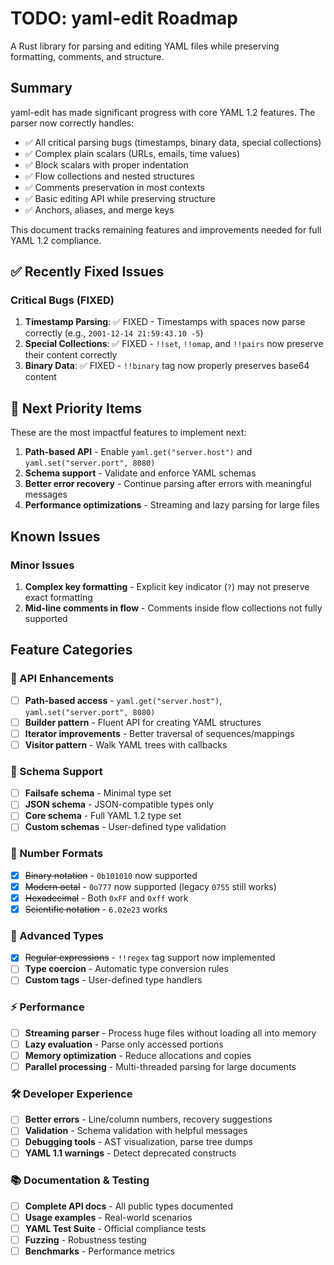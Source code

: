 # TODO: yaml-edit Roadmap

A Rust library for parsing and editing YAML files while preserving formatting, comments, and structure.

## Summary

yaml-edit has made significant progress with core YAML 1.2 features. The parser now correctly handles:
- ✅ All critical parsing bugs (timestamps, binary data, special collections)
- ✅ Complex plain scalars (URLs, emails, time values)
- ✅ Block scalars with proper indentation
- ✅ Flow collections and nested structures
- ✅ Comments preservation in most contexts
- ✅ Basic editing API while preserving structure
- ✅ Anchors, aliases, and merge keys

This document tracks remaining features and improvements needed for full YAML 1.2 compliance.

## ✅ Recently Fixed Issues

### Critical Bugs (FIXED)
1. **Timestamp Parsing**: ✅ FIXED - Timestamps with spaces now parse correctly (e.g., `2001-12-14 21:59:43.10 -5`)
2. **Special Collections**: ✅ FIXED - `!!set`, `!!omap`, and `!!pairs` now preserve their content correctly
3. **Binary Data**: ✅ FIXED - `!!binary` tag now properly preserves base64 content

## 🎯 Next Priority Items

These are the most impactful features to implement next:

1. **Path-based API** - Enable `yaml.get("server.host")` and `yaml.set("server.port", 8080)`
2. **Schema support** - Validate and enforce YAML schemas  
3. **Better error recovery** - Continue parsing after errors with meaningful messages
4. **Performance optimizations** - Streaming and lazy parsing for large files

## Known Issues

### Minor Issues
1. **Complex key formatting** - Explicit key indicator (`?`) may not preserve exact formatting
2. **Mid-line comments in flow** - Comments inside flow collections not fully supported

## Feature Categories

### 🔧 API Enhancements
- [ ] **Path-based access** - `yaml.get("server.host")`, `yaml.set("server.port", 8080)`
- [ ] **Builder pattern** - Fluent API for creating YAML structures
- [ ] **Iterator improvements** - Better traversal of sequences/mappings
- [ ] **Visitor pattern** - Walk YAML trees with callbacks

### 📐 Schema Support
- [ ] **Failsafe schema** - Minimal type set
- [ ] **JSON schema** - JSON-compatible types only
- [ ] **Core schema** - Full YAML 1.2 type set
- [ ] **Custom schemas** - User-defined type validation

### 🔢 Number Formats
- [x] ~~Binary notation~~ - `0b101010` now supported
- [x] ~~Modern octal~~ - `0o777` now supported (legacy `0755` still works)
- [x] ~~Hexadecimal~~ - Both `0xFF` and `0xff` work
- [x] ~~Scientific notation~~ - `6.02e23` works

### 🎯 Advanced Types
- [x] ~~Regular expressions~~ - `!!regex` tag support now implemented
- [ ] **Type coercion** - Automatic type conversion rules
- [ ] **Custom tags** - User-defined type handlers

### ⚡ Performance
- [ ] **Streaming parser** - Process huge files without loading all into memory
- [ ] **Lazy evaluation** - Parse only accessed portions
- [ ] **Memory optimization** - Reduce allocations and copies
- [ ] **Parallel processing** - Multi-threaded parsing for large documents

### 🛠️ Developer Experience
- [ ] **Better errors** - Line/column numbers, recovery suggestions
- [ ] **Validation** - Schema validation with helpful messages
- [ ] **Debugging tools** - AST visualization, parse tree dumps
- [ ] **YAML 1.1 warnings** - Detect deprecated constructs

### 📚 Documentation & Testing
- [ ] **Complete API docs** - All public types documented
- [ ] **Usage examples** - Real-world scenarios
- [ ] **YAML Test Suite** - Official compliance tests
- [ ] **Fuzzing** - Robustness testing
- [ ] **Benchmarks** - Performance metrics